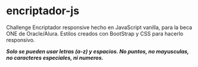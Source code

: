 # encriptador-js
Challenge Encriptador responsive hecho en JavaScript vanilla, para la beca ONE de Oracle/Alura.
Estilos creados con BootStrap y CSS para hacerlo responsivo.

*******Solo se pueden usar letras (a-z) y espacios. No puntos, no mayusculas, no caracteres especiales, ni numeros.*******

